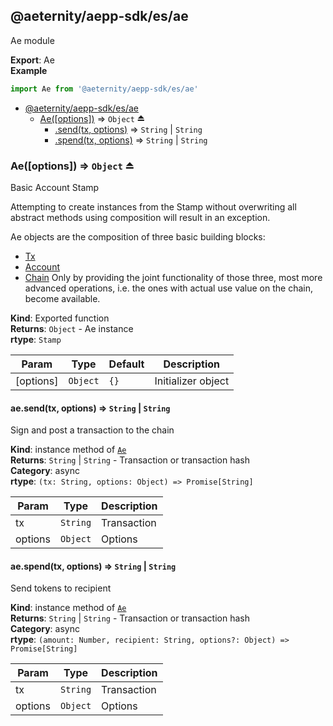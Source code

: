 <a id="module_@aeternity/aepp-sdk/es/ae"></a>

## @aeternity/aepp-sdk/es/ae
Ae module

**Export**: Ae  
**Example**  
```js
import Ae from '@aeternity/aepp-sdk/es/ae'
```

* [@aeternity/aepp-sdk/es/ae](#module_@aeternity/aepp-sdk/es/ae)
    * [Ae([options])](#exp_module_@aeternity/aepp-sdk/es/ae--Ae) ⇒ `Object` ⏏
        * [.send(tx, options)](#module_@aeternity/aepp-sdk/es/ae--Ae+send) ⇒ `String` \| `String`
        * [.spend(tx, options)](#module_@aeternity/aepp-sdk/es/ae--Ae+spend) ⇒ `String` \| `String`

<a id="exp_module_@aeternity/aepp-sdk/es/ae--Ae"></a>

### Ae([options]) ⇒ `Object` ⏏
Basic Account Stamp

Attempting to create instances from the Stamp without overwriting all
abstract methods using composition will result in an exception.

Ae objects are the composition of three basic building blocks:
* [Tx](#exp_module_@aeternity/aepp-sdk/es/tx--Tx)
* [Account](#exp_module_@aeternity/aepp-sdk/es/account--Account)
* [Chain](#exp_module_@aeternity/aepp-sdk/es/chain--Chain)
Only by providing the joint functionality of those three, most more advanced
operations, i.e. the ones with actual use value on the chain, become
available.

**Kind**: Exported function  
**Returns**: `Object` - Ae instance  
**rtype**: `Stamp`

| Param | Type | Default | Description |
| --- | --- | --- | --- |
| [options] | `Object` | <code>{}</code> | Initializer object |

<a id="module_@aeternity/aepp-sdk/es/ae--Ae+send"></a>

#### ae.send(tx, options) ⇒ `String` \| `String`
Sign and post a transaction to the chain

**Kind**: instance method of [`Ae`](#exp_module_@aeternity/aepp-sdk/es/ae--Ae)  
**Returns**: `String` \| `String` - Transaction or transaction hash  
**Category**: async  
**rtype**: `(tx: String, options: Object) => Promise[String]`

| Param | Type | Description |
| --- | --- | --- |
| tx | `String` | Transaction |
| options | `Object` | Options |

<a id="module_@aeternity/aepp-sdk/es/ae--Ae+spend"></a>

#### ae.spend(tx, options) ⇒ `String` \| `String`
Send tokens to recipient

**Kind**: instance method of [`Ae`](#exp_module_@aeternity/aepp-sdk/es/ae--Ae)  
**Returns**: `String` \| `String` - Transaction or transaction hash  
**Category**: async  
**rtype**: `(amount: Number, recipient: String, options?: Object) => Promise[String]`

| Param | Type | Description |
| --- | --- | --- |
| tx | `String` | Transaction |
| options | `Object` | Options |

